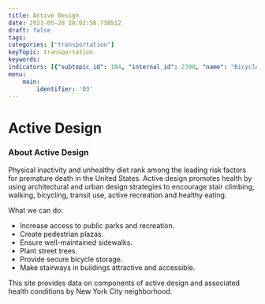 ```yaml
---
title: Active Design
date: 2021-05-28 18:02:58.738512
draft: false
tags: 
categories: ["transportation"]
keyTopic: transportation
keywords: 
indicators: [{"subtopic_id": 104, "internal_id": 2390, "name": "Bicycle Network Coverage", "URL": "https://a816-dohbesp.nyc.gov/IndicatorPublic/VisualizationData.aspx?id=2390,719b87,104,Summarize"}, {"subtopic_id": 104, "internal_id": 2181, "name": "Sidewalk Area", "URL": "https://a816-dohbesp.nyc.gov/IndicatorPublic/VisualizationData.aspx?id=2181,719b87,104,Summarize"}, {"subtopic_id": 104, "internal_id": 2158, "name": "Subway Station Density", "URL": "https://a816-dohbesp.nyc.gov/IndicatorPublic/VisualizationData.aspx?id=2158,719b87,104,Summarize"}, {"subtopic_id": 104, "internal_id": 2157, "name": "Tree Canopy Cover", "URL": "https://a816-dohbesp.nyc.gov/IndicatorPublic/VisualizationData.aspx?id=2157,719b87,104,Summarize"}, {"subtopic_id": 104, "internal_id": 2143, "name": "Vegetative Cover", "URL": "https://a816-dohbesp.nyc.gov/IndicatorPublic/VisualizationData.aspx?id=2143,719b87,104,Summarize"}, {"subtopic_id": 104, "internal_id": 2133, "name": "Walkability Index (Infrastructure)", "URL": "https://a816-dohbesp.nyc.gov/IndicatorPublic/VisualizationData.aspx?id=2133,719b87,104,Summarize"}, {"subtopic_id": 104, "internal_id": 2388, "name": "Walking Distance to a Park", "URL": "https://a816-dohbesp.nyc.gov/IndicatorPublic/VisualizationData.aspx?id=2388,719b87,104,Summarize"}, {"subtopic_id": 104, "internal_id": 2391, "name": "Walking Distance to a Subway Station", "URL": "https://a816-dohbesp.nyc.gov/IndicatorPublic/VisualizationData.aspx?id=2391,719b87,104,Summarize"}]
menu:
    main:
        identifier: '03'
---
```

# Active Design
### About Active Design


Physical inactivity and unhealthy diet rank among the leading risk factors for premature death in the United States. Active design promotes health by using architectural and urban design strategies to encourage stair climbing, walking, bicycling, transit use, active recreation and healthy eating.


What we can do:


* Increase access to public parks and recreation.
* Create pedestrian plazas.
* Ensure well-maintained sidewalks.
* Plant street trees.
* Provide secure bicycle storage.
* Make stairways in buildings attractive and accessible.


This site provides data on components of active design and associated health conditions by New York City neighborhood.


